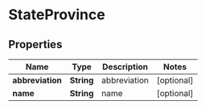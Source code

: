 

# StateProvince


## Properties

| Name | Type | Description | Notes |
|------------ | ------------- | ------------- | -------------|
|**abbreviation** | **String** | abbreviation |  [optional] |
|**name** | **String** | name |  [optional] |



